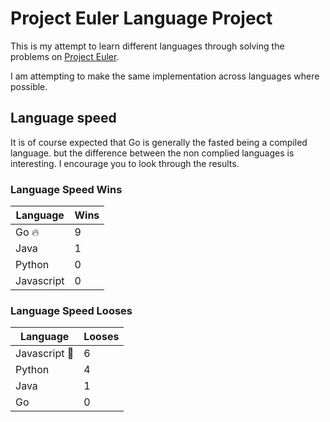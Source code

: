 # Project Euler Language Project

This is my attempt to learn different languages through solving the problems on [Project Euler](https://projecteuler.net/).

I am attempting to make the same implementation across languages where possible.

## Language speed

It is of course expected that Go is generally the fasted being a compiled language. but the difference between the non complied languages is interesting. I encourage you to look through the results.

### Language Speed Wins

| Language   | Wins  |
| ---------- | ----- |
| Go 🔥      | 9     |
| Java       | 1     |
| Python     | 0     |
| Javascript | 0     |

### Language Speed Looses

| Language        | Looses  |
| --------------- | ------- |
| Javascript 💩  | 6       |
| Python          | 4       |
| Java            | 1       |
| Go              | 0       |